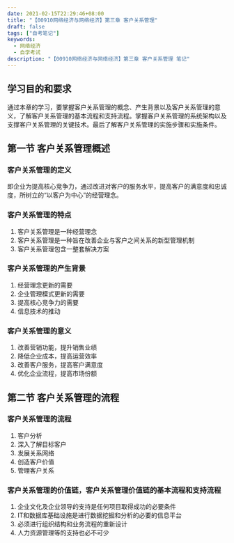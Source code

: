 ```yaml
---
date: 2021-02-15T22:29:46+08:00
title: "【00910网络经济与网络经济】第三章 客户关系管理"
draft: false
tags: ["自考笔记"]
keywords:
  - 网络经济
  - 自学考试
description: "【00910网络经济与网络经济】第三章 客户关系管理 笔记"
---
```


## 学习目的和要求

通过本章的学习，要掌握客户关系管理的概念、产生背景以及客户关系管理的意义，了解客户关系管理的基本流程和支持流程。掌握客户关系管理的系统架构以及支撑客户关系管理的关键技术。最后了解客户关系管理的实施步骤和实施条件。

## 第一节 客户关系管理概述

### 客户关系管理的定义

即企业为提高核心竞争力，通过改进对客户的服务水平，提高客户的满意度和忠诚度，所树立的“以客户为中心”的经营理念。

### 客户关系管理的特点

1. 客户关系管理是一种经营理念
2. 客户关系管理是一种旨在改善企业与客户之间关系的新型管理机制
3. 客户关系管理包含一整套解决方案

### 客户关系管理的产生背景

1. 经营理念更新的需要
2. 企业管理模式更新的需要
3. 提高核心竞争力的需要
4. 信息技术的推动

### 客户关系管理的意义

1. 改善营销功能，提升销售业绩
2. 降低企业成本，提高运营效率
3. 改善客户服务，提高客户满意度
4. 优化企业流程，提高市场份额


## 第二节 客户关系管理的流程
### 客户关系管理的流程
1. 客户分析
2. 深入了解目标客户
3. 发展关系网络
4. 创造客户价值
5. 管理客户关系
### 客户关系管理的价值链，客户关系管理价值链的基本流程和支持流程
1. 企业文化及企业领导的支持是任何项目取得成功的必要条件
2. IT和数据库基础设施是进行数据挖掘和分析的必要的信息平台
3. 必须进行组织结构和业务流程的重新设计
4. 人力资源管理等的支持也必不可少